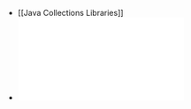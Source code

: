 - [[Java Collections Libraries]]
- ![java-collections-cheat-sheet.pdf](../assets/java-collections-cheat-sheet_1647546414084_0.pdf)
